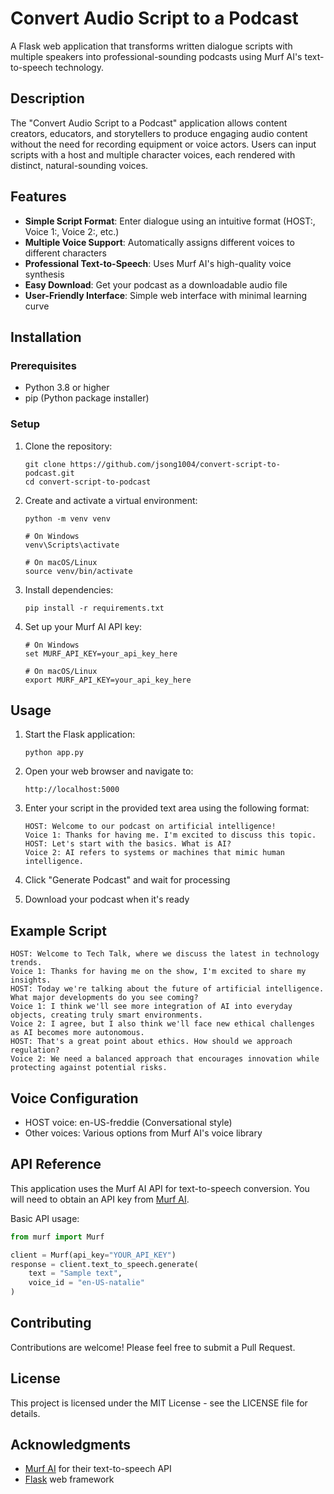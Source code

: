 # Convert Audio Script to a Podcast

A Flask web application that transforms written dialogue scripts with multiple speakers into professional-sounding podcasts using Murf AI's text-to-speech technology.

## Description

The "Convert Audio Script to a Podcast" application allows content creators, educators, and storytellers to produce engaging audio content without the need for recording equipment or voice actors. Users can input scripts with a host and multiple character voices, each rendered with distinct, natural-sounding voices.

## Features

- **Simple Script Format**: Enter dialogue using an intuitive format (HOST:, Voice 1:, Voice 2:, etc.)
- **Multiple Voice Support**: Automatically assigns different voices to different characters
- **Professional Text-to-Speech**: Uses Murf AI's high-quality voice synthesis
- **Easy Download**: Get your podcast as a downloadable audio file
- **User-Friendly Interface**: Simple web interface with minimal learning curve

## Installation

### Prerequisites

- Python 3.8 or higher
- pip (Python package installer)

### Setup

1. Clone the repository:
   ```
   git clone https://github.com/jsong1004/convert-script-to-podcast.git
   cd convert-script-to-podcast
   ```

2. Create and activate a virtual environment:
   ```
   python -m venv venv
   
   # On Windows
   venv\Scripts\activate
   
   # On macOS/Linux
   source venv/bin/activate
   ```

3. Install dependencies:
   ```
   pip install -r requirements.txt
   ```

4. Set up your Murf AI API key:
   ```
   # On Windows
   set MURF_API_KEY=your_api_key_here
   
   # On macOS/Linux
   export MURF_API_KEY=your_api_key_here
   ```

## Usage

1. Start the Flask application:
   ```
   python app.py
   ```

2. Open your web browser and navigate to:
   ```
   http://localhost:5000
   ```

3. Enter your script in the provided text area using the following format:
   ```
   HOST: Welcome to our podcast on artificial intelligence!
   Voice 1: Thanks for having me. I'm excited to discuss this topic.
   HOST: Let's start with the basics. What is AI?
   Voice 2: AI refers to systems or machines that mimic human intelligence.
   ```

4. Click "Generate Podcast" and wait for processing

5. Download your podcast when it's ready

## Example Script

```
HOST: Welcome to Tech Talk, where we discuss the latest in technology trends.
Voice 1: Thanks for having me on the show, I'm excited to share my insights.
HOST: Today we're talking about the future of artificial intelligence. What major developments do you see coming?
Voice 1: I think we'll see more integration of AI into everyday objects, creating truly smart environments.
Voice 2: I agree, but I also think we'll face new ethical challenges as AI becomes more autonomous.
HOST: That's a great point about ethics. How should we approach regulation?
Voice 2: We need a balanced approach that encourages innovation while protecting against potential risks.
```

## Voice Configuration

- HOST voice: en-US-freddie (Conversational style)
- Other voices: Various options from Murf AI's voice library

## API Reference

This application uses the Murf AI API for text-to-speech conversion. You will need to obtain an API key from [Murf AI](https://murf.ai/).

Basic API usage:
```python
from murf import Murf

client = Murf(api_key="YOUR_API_KEY")
response = client.text_to_speech.generate(
    text = "Sample text",
    voice_id = "en-US-natalie"
)
```

## Contributing

Contributions are welcome! Please feel free to submit a Pull Request.

## License

This project is licensed under the MIT License - see the LICENSE file for details.

## Acknowledgments

- [Murf AI](https://murf.ai/) for their text-to-speech API
- [Flask](https://flask.palletsprojects.com/) web framework
